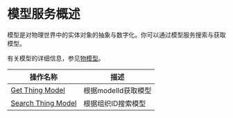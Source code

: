 # 模型服务概述

模型是对物理世界中的实体对象的抽象与数字化。你可以通过模型服务搜索与获取模型。

有关模型的详细信息，参见[物模型](/docs/device-connection/zh_CN/2.0.9/howto/model/model_overview.html)。

| 操作名称     | 描述                |
|--------------|---------------------|
| [Get Thing Model](getmodel)    | 根据modelId获取模型 |
| [Search Thing Model](searchmodel) | 根据组织ID搜索模型  |
